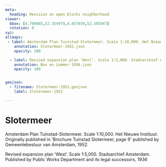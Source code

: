 ```yaml
---
meta:
  heading: Revision on open blocks neighborhood
viewer:
  bbox: [4.790885,52.354979,4.857039,52.385947]
  rotation: 0
xyz:
allmaps: 
 - label: Amsterdam Plan Tuinstad-Slotermeer. Scale 1:10,000. Het Nieuwe Instituut. Originally published in 'Brochure Tuinstad Slotermeer, page 9' published by Gemeentebestuur van Amsterdam, 1952
    annotation: Slotermeer-1952.json
    opacity: 100

  - label: Revised expansion plan ‘West’. Scale 1:5,000. Stadsarchief Amsterdam. Published by Public Works Department and its legal successors, 1936
    annotation: Bos en Lommer-1936.json
    opacity: 100


geojson:
  - filename: Slotermeer-1952.geojson
    label: Slotermeer-1952

---
```

# Slotermeer

Amsterdam Plan Tuinstad-Slotermeer. Scale 1:10,000. Het Nieuwe Instituut. Originally published in 'Brochure Tuinstad Slotermeer, page 9' published by Gemeentebestuur van Amsterdam, 1952. 

Revised expansion plan ‘West’. Scale 1:5,000. Stadsarchief Amsterdam. Published by Public Works Department and its legal successors, 1936 